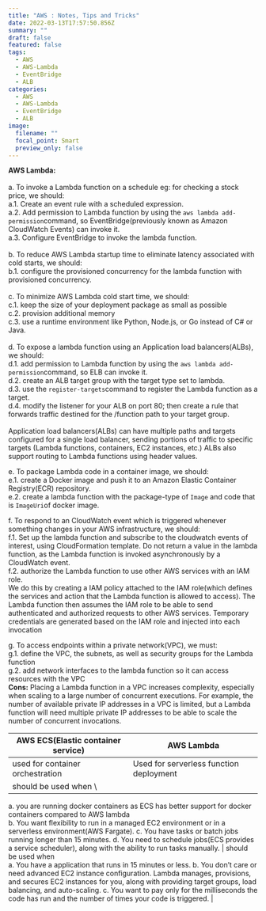 ```yaml
---
title: "AWS : Notes, Tips and Tricks"
date: 2022-03-13T17:57:50.856Z
summary: ""
draft: false
featured: false
tags:
  - AWS
  - AWS-Lambda
  - EventBridge
  - ALB
categories:
  - AWS
  - AWS-Lambda
  - EventBridge
  - ALB
image:
  filename: ""
  focal_point: Smart
  preview_only: false
---
```

**AWS Lambda:**\
\
a. To invoke a Lambda function on a schedule eg: for checking a stock price, we should:\
a.1. Create an event rule with a scheduled expression.\
a.2. Add permission to Lambda function by using the `aws lambda add-permission`command, so EventBridge(previously known as Amazon CloudWatch Events) can invoke it. \
a.3. Configure EventBridge to invoke the lambda function. \
\
b. To reduce AWS Lambda startup time to eliminate latency associated with cold starts, we should:\
b.1. configure the provisioned concurrency for the lambda function with provisioned concurrency.\
\
c. To minimize AWS Lambda cold start time, we should: \
c.1. keep the size of your deployment package as small as possible\
c.2. provision additional memory\
c.3. use a runtime environment like Python, Node.js, or Go instead of C# or Java.  \
\
d.  To expose a lambda function using an Application load balancers(ALBs), we should:\
d.1. add permission to Lambda function by using the `aws lambda add-permission`command, so ELB can invoke it. \
d.2. create an ALB target group with the target type set to lambda.\
d.3. use the `register-targets`command to register the Lambda function as a target.\
d.4. modify the listener for your ALB on port 80; then create a rule that forwards traffic destined for the /function path to your target group.\
\
Application load balancers(ALBs) can have multiple paths and targets configured for a single load balancer, sending portions of traffic to specific targets (Lambda functions, containers, EC2 instances, etc.) ALBs also support routing to Lambda functions using header values.

e. To package Lambda code in a container image, we should:\
e.1. create a Docker image and push it to an Amazon Elastic Container Registry(ECR) repository. \
e.2. create a lambda function with the package-type of `Image` and code that is `ImageUri`of docker image. 

f. To respond to an CloudWatch event which is triggered whenever something changes in your AWS infrastructure, we should:\
f.1. Set up the lambda function and subscribe to the cloudwatch events of interest, using CloudFormation template. Do not return a value in the lambda function, as the Lambda function is invoked asynchronously by a CloudWatch event.\
f.2. authorize the Lambda function to use other AWS services with an IAM role. \
We do this by creating a IAM policy attached to the IAM role(which defines the services and action that the Lambda function is allowed to access). The Lambda function then assumes the IAM role to be able to send authenticated and authorized requests to other AWS services. Temporary credentials are generated based on the IAM role and injected into each invocation

g. To access endpoints within a private network(VPC), we must:\
g.1. define the VPC, the subnets, as well as security groups for the Lambda function\
g.2. add network interfaces to the lambda function so it can access resources with the VPC\
**Cons:** Placing a Lambda function in a VPC increases complexity, especially when scaling to a large number of concurrent executions. For example, the number of available private IP addresses in a VPC is limited, but a Lambda function will need multiple private IP addresses to be able to scale the number of concurrent invocations.

| AWS ECS(Elastic container service)                                                                                                                                                                                                                                                                                                                                                                                          | AWS Lambda                                                                                                                                                                                                                                                                                                                                                                                             |
| --------------------------------------------------------------------------------------------------------------------------------------------------------------------------------------------------------------------------------------------------------------------------------------------------------------------------------------------------------------------------------------------------------------------------- | ------------------------------------------------------------------------------------------------------------------------------------------------------------------------------------------------------------------------------------------------------------------------------------------------------------------------------------------------------------------------------------------------------ |
| used for container orchestration                                                                                                                                                                                                                                                                                                                                                                                            | Used for serverless function deployment                                                                                                                                                                                                                                                                                                                                                                |
| should be used when \
a. you are running docker containers as ECS has better support for docker containers compared to AWS lambda\
b. You want flexibility to run in a managed EC2 environment or in a serverless environment(AWS Fargate). 
c. You have tasks or batch jobs running longer than 15 minutes. 
d. You need to schedule jobs(ECS provides a service scheduler), along with the ability to run tasks manually. | should be used when \
a. You have a application that runs in 15 minutes or less. 
b. You don’t care or need advanced EC2 instance configuration. Lambda manages, provisions, and secures EC2 instances for you, along with providing target groups, load balancing, and auto-scaling. 
c. You want to pay only for  the milliseconds the code has run and the number of times your code is triggered.  |
